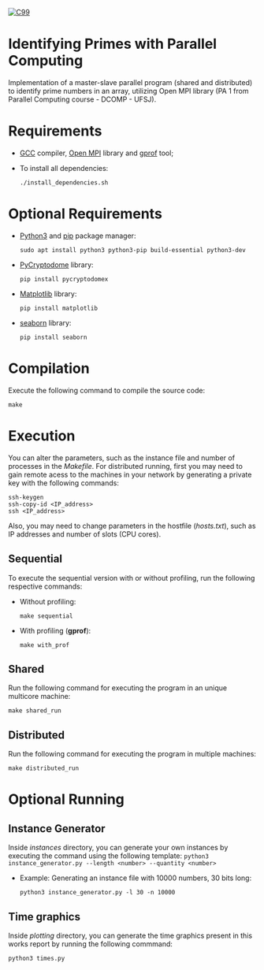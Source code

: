 [![C99](https://img.shields.io/badge/C-00599C?style=for-the-badge&logo=c&logoColor=white)](https://www.open-std.org/jtc1/sc22/wg14/www/docs/n1256.pdf)
# Identifying Primes with Parallel Computing
Implementation of a master-slave parallel program (shared and distributed) to identify prime numbers in an array, utilizing Open MPI library (PA 1 from Parallel Computing course - DCOMP - UFSJ).

# Requirements

- [GCC](https://gcc.gnu.org/onlinedocs/gcc-12.2.0/gcc/) compiler, [Open MPI](https://www.open-mpi.org/doc/) library and [gprof](https://ftp.gnu.org/old-gnu/Manuals/gprof-2.9.1/html_mono/gprof.html) tool;

- To install all dependencies:

      ./install_dependencies.sh

# Optional Requirements

- [Python3](https://python.org) and [pip](https://pip.pypa.io/en/stable/installation/) package manager:

      sudo apt install python3 python3-pip build-essential python3-dev

- [PyCryptodome](https://pycryptodome.readthedocs.io/en/latest/src/introduction.html) library:
 
      pip install pycryptodomex

- [Matplotlib](https://matplotlib.org/) library:
 
      pip install matplotlib
       
- [seaborn](https://seaborn.pydata.org/) library:
 
      pip install seaborn

# Compilation

Execute the following command to compile the source code:

    make

# Execution

You can alter the parameters, such as the instance file and number of processes in the _Makefile_. For distributed running, first you may need to gain remote acess to the machines in your network by generating a private key with the following commands:

    ssh-keygen
    ssh-copy-id <IP_address>
    ssh <IP_address>

Also, you may need to change parameters in the hostfile (_hosts.txt_), such as IP addresses and number of slots (CPU cores).

## Sequential

To execute the sequential version with or without profiling, run the following respective commands:

- Without profiling:

      make sequential

- With profiling (**gprof**):

      make with_prof

## Shared

Run the following command for executing the program in an unique multicore machine:

    make shared_run

## Distributed

Run the following command for executing the program in multiple machines:

    make distributed_run

# Optional Running

## Instance Generator

Inside _instances_ directory, you can generate your own instances by executing the command using the following template: `python3 instance_generator.py --length <number> --quantity <number>`

- Example: Generating an instance file with 10000 numbers, 30 bits long:

      python3 instance_generator.py -l 30 -n 10000

## Time graphics

Inside _plotting_ directory, you can generate the time graphics present in this works report by running the following commmand:

    python3 times.py
